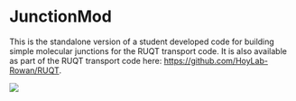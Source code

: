 # JunctionMod
This is the standalone version of a student developed code for building simple molecular junctions for the RUQT transport code. It is also available as part of the RUQT transport code here: https://github.com/HoyLab-Rowan/RUQT.

<a href="https://hits.seeyoufarm.com"><img src="https://hits.seeyoufarm.com/api/count/incr/badge.svg?url=https%3A%2F%2Fgithub.com%2FHoyLab-Rowan%2FJunctionMod&count_bg=%2379C83D&title_bg=%23555555&icon=&icon_color=%23E7E7E7&title=hits&edge_flat=false"/></a>
